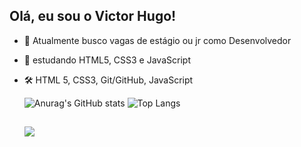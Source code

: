 ## Olá, eu sou o Victor Hugo! 

- 🔭 Atualmente busco vagas de estágio ou jr como Desenvolvedor 
- 🌱 estudando HTML5, CSS3 e JavaScript
- 🛠️ HTML 5, CSS3, Git/GitHub, JavaScript
 
  ![Anurag's GitHub stats](https://github-readme-stats.vercel.app/api?username=vector5826&show_icons=true&theme=dracula)
  ![Top Langs](https://github-readme-stats.vercel.app/api/top-langs/?username=vector5826&layout=compact&theme=dracula)
 

  ##
  <a href="https://www.linkedin.com/in/victor-hugo-260a5116b/" target="_blank"><img src="https://img.shields.io/badge/-LinkedIn-%230077B5?style=for-the-badge&logo=linkedin&logoColor=white" target="_blank"></a>
  <i class="devicon-javascript-plain colored"></i>



